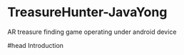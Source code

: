 # TreasureHunter-JavaYong
AR treasure finding game operating under android device

#head Introduction
